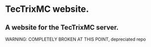 # TecTrixMC website.
## A website for the TecTrixMC server.

WARNING: COMPLETELY BROKEN AT THIS POINT, depreciated repo